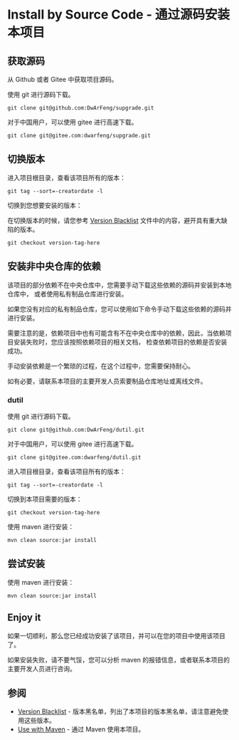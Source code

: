 # Install by Source Code - 通过源码安装本项目

## 获取源码

从 Github 或者 Gitee 中获取项目源码。

使用 git 进行源码下载。

```shell
git clone git@github.com:DwArFeng/supgrade.git
```

对于中国用户，可以使用 gitee 进行高速下载。

```shell
git clone git@gitee.com:dwarfeng/supgrade.git
```

## 切换版本

进入项目根目录，查看该项目所有的版本：

```shell
git tag --sort=-creatordate -l
```

切换到您想要安装的版本：

在切换版本的时候，请您参考 [Version Blacklist](./VersionBlacklist.md) 文件中的内容，避开具有重大缺陷的版本。

```shell
git checkout version-tag-here
```

## 安装非中央仓库的依赖

该项目的部分依赖不在中央仓库中，您需要手动下载这些依赖的源码并安装到本地仓库中，
或者使用私有制品仓库进行安装。

如果您没有对应的私有制品仓库，您可以使用如下命令手动下载这些依赖的源码并进行安装。

需要注意的是，依赖项目中也有可能含有不在中央仓库中的依赖，因此，当依赖项目安装失败时，您应该按照依赖项目的相关文档，
检查依赖项目的依赖是否安装成功。

手动安装依赖是一个繁琐的过程，在这个过程中，您需要保持耐心。

如有必要，请联系本项目的主要开发人员索要制品仓库地址或离线文件。

### dutil

使用 git 进行源码下载。

```shell
git clone git@github.com:DwArFeng/dutil.git
```

对于中国用户，可以使用 gitee 进行高速下载。

```shell
git clone git@gitee.com:dwarfeng/dutil.git
```

进入项目根目录，查看该项目所有的版本：

```shell
git tag --sort=-creatordate -l
```

切换到本项目需要的版本：

```shell
git checkout version-tag-here
```

使用 maven 进行安装：

```shell
mvn clean source:jar install
```

## 尝试安装

使用 maven 进行安装：

```shell
mvn clean source:jar install
```

## Enjoy it

如果一切顺利，那么您已经成功安装了该项目，并可以在您的项目中使用该项目了。

如果安装失败，请不要气馁，您可以分析 maven 的报错信息，或者联系本项目的主要开发人员进行咨询。

## 参阅

- [Version Blacklist](./VersionBlacklist.md) - 版本黑名单，列出了本项目的版本黑名单，请注意避免使用这些版本。
- [Use with Maven](./UseWithMaven.md) - 通过 Maven 使用本项目。
